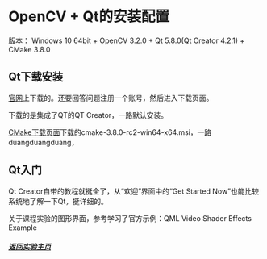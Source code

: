 # OpenCV + Qt的安装配置

版本： Windows 10 64bit + OpenCV 3.2.0 + Qt 5.8.0(Qt Creator 4.2.1) + CMake 3.8.0

## Qt下载安装

[官网](https://www.qt.io/)上下载的。还要回答问题注册一个账号，然后进入下载页面。

下载的是集成了QT的QT Creator，一路默认安装。

[CMake下载页面](https://cmake.org/download/)下载的cmake-3.8.0-rc2-win64-x64.msi，一路duangduangduang，

## Qt入门

Qt Creator自带的教程就挺全了，从“欢迎”界面中的“Get Started Now”也能比较系统地了解一下Qt，挺详细的。

关于课程实验的图形界面，参考学习了官方示例：QML Video Shader Effects Example



[]()
[]()
[]()
[]()
[]()
[]()

##### [返回实验主页](https://chengx-coding.github.io/USTC-MSE_DIP_Exp/)